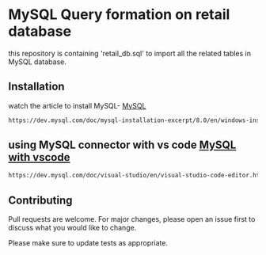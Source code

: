 # MySQL Query formation on retail database

this repository is containing 'retail_db.sql' to import all the related tables in MySQL database. 

## Installation

watch the article to install MySQL- [MySQL](https://dev.mysql.com/doc/mysql-installation-excerpt/8.0/en/windows-install-archive.html) 

```bash
https://dev.mysql.com/doc/mysql-installation-excerpt/8.0/en/windows-install-archive.html
```

## using MySQL connector with vs code  [MySQL with vscode](https://dev.mysql.com/doc/visual-studio/en/visual-studio-code-editor.html) 

```bash
https://dev.mysql.com/doc/visual-studio/en/visual-studio-code-editor.html
```

## Contributing
Pull requests are welcome. For major changes, please open an issue first to discuss what you would like to change.

Please make sure to update tests as appropriate.


